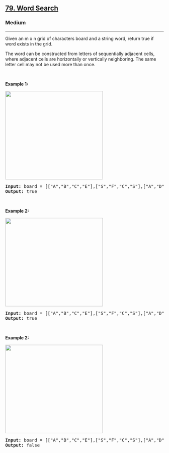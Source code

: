 <h2><a href="https://leetcode.com/problems/word-search/">79. Word Search</a></h2><h3>Medium</h3><hr><div><p>Given an m x n grid of characters board and a string word, return true if word exists in the grid.

The word can be constructed from letters of sequentially adjacent cells, where adjacent cells are horizontally or vertically neighboring. The same letter cell may not be used more than once.</p>
<br>
<p><strong>Example 1:</strong></p>
<img alt="" src="https://assets.leetcode.com/uploads/2020/11/04/word2.jpg" style="width: 310px; height: 280px;">
<pre><strong>Input:</strong> board = [["A","B","C","E"],["S","F","C","S"],["A","D","E","E"]], word = "ABCCED"
<strong>Output:</strong> true
</pre>
<br>
<p><strong>Example 2:</strong></p>
<img alt="" src="https://assets.leetcode.com/uploads/2020/11/04/word-1.jpg" style="width: 310px; height: 280px;">
<pre><strong>Input:</strong> board = [["A","B","C","E"],["S","F","C","S"],["A","D","E","E"]], word = "SEE"
<strong>Output:</strong> true
</pre>
<br>
<p><strong>Example 2:</strong></p>
<img alt="" src="https://assets.leetcode.com/uploads/2020/10/15/word3.jpg" style="width: 310px; height: 280px;">
<pre><strong>Input:</strong> board = [["A","B","C","E"],["S","F","C","S"],["A","D","E","E"]], word = "ABCB"
<strong>Output:</strong> false
